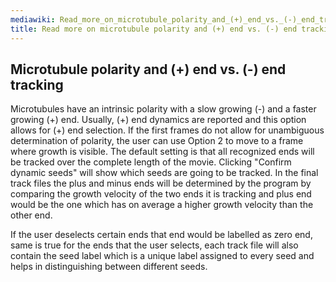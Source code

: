 ```yaml
---
mediawiki: Read_more_on_microtubule_polarity_and_(+)_end_vs._(-)_end_tracking
title: Read more on microtubule polarity and (+) end vs. (-) end tracking
---
```


## Microtubule polarity and (+) end vs. (-) end tracking

Microtubules have an intrinsic polarity with a slow growing (-) and a faster growing (+) end. Usually, (+) end dynamics are reported and this option allows for (+) end selection. If the first frames do not allow for unambiguous determination of polarity, the user can use Option 2 to move to a frame where growth is visible. The default setting is that all recognized ends will be tracked over the complete length of the movie. Clicking "Confirm dynamic seeds" will show which seeds are going to be tracked. In the final track files the plus and minus ends will be determined by the program by comparing the growth velocity of the two ends it is tracking and plus end would be the one which has on average a higher growth velocity than the other end.

If the user deselects certain ends that end would be labelled as zero end, same is true for the ends that the user selects, each track file will also contain the seed label which is a unique label assigned to every seed and helps in distinguishing between different seeds.
